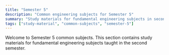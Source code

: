 ```yaml
---
title: "Semester 5"
description: "Common engineering subjects for Semester 5"
summary: "Study materials for fundamental engineering subjects in second semester"
tags: ["study-material", "common-subjects", "semester-5"]
---
```


Welcome to Semester 5 common subjects. This section contains study materials for fundamental engineering subjects taught in the second semester.
